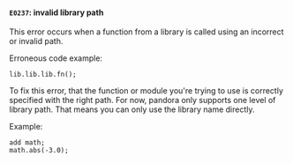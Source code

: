 #### `E0237`: invalid library path

This error occurs when a function from a library is called using an incorrect or invalid path.

Erroneous code example:

```
lib.lib.lib.fn();
```

To fix this error, that the function or module you're trying to use is correctly specified with the right path. For now, pandora only supports one level of library path. That means you can only use the library name directly.

Example:

```
add math;
math.abs(-3.0);
```
